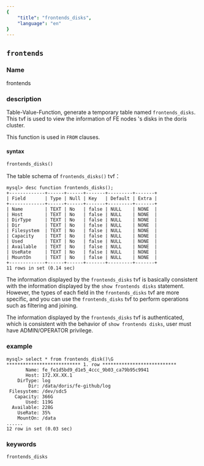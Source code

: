 ```yaml
---
{
    "title": "frontends_disks",
    "language": "en"
}
---
```


<!--
Licensed to the Apache Software Foundation (ASF) under one
or more contributor license agreements.  See the NOTICE file
distributed with this work for additional information
regarding copyright ownership.  The ASF licenses this file
to you under the Apache License, Version 2.0 (the
"License"); you may not use this file except in compliance
with the License.  You may obtain a copy of the License at

  http://www.apache.org/licenses/LICENSE-2.0

Unless required by applicable law or agreed to in writing,
software distributed under the License is distributed on an
"AS IS" BASIS, WITHOUT WARRANTIES OR CONDITIONS OF ANY
KIND, either express or implied.  See the License for the
specific language governing permissions and limitations
under the License.
-->

## `frontends`

### Name

<version since="dev">

frontends

</version>

### description

Table-Value-Function, generate a temporary table named `frontends_disks`. This tvf is used to view the information of FE nodes 's disks in the doris cluster.

This function is used in `FROM` clauses.

#### syntax

`frontends_disks()`

The table schema of `frontends_disks()` tvf：
```
mysql> desc function frontends_disks();
+-------------+------+------+-------+---------+-------+
| Field       | Type | Null | Key   | Default | Extra |
+-------------+------+------+-------+---------+-------+
| Name        | TEXT | No   | false | NULL    | NONE  |
| Host        | TEXT | No   | false | NULL    | NONE  |
| DirType     | TEXT | No   | false | NULL    | NONE  |
| Dir         | TEXT | No   | false | NULL    | NONE  |
| Filesystem  | TEXT | No   | false | NULL    | NONE  |
| Capacity    | TEXT | No   | false | NULL    | NONE  |
| Used        | TEXT | No   | false | NULL    | NONE  |
| Available   | TEXT | No   | false | NULL    | NONE  |
| UseRate     | TEXT | No   | false | NULL    | NONE  |
| MountOn     | TEXT | No   | false | NULL    | NONE  |
+-------------+------+------+-------+---------+-------+
11 rows in set (0.14 sec)
```

The information displayed by the `frontends_disks` tvf is basically consistent with the information displayed by the `show frontends disks` statement. However, the types of each field in the `frontends_disks` tvf are more specific, and you can use the `frontends_disks` tvf to perform operations such as filtering and joining.

The information displayed by the `frontends_disks` tvf is authenticated, which is consistent with the behavior of `show frontends disks`, user must have ADMIN/OPERATOR privilege.

### example
```
mysql> select * from frontends_disk()\G
*************************** 1. row ***************************
       Name: fe_fe1d5bd9_d1e5_4ccc_9b03_ca79b95c9941
       Host: 172.XX.XX.1
    DirType: log
        Dir: /data/doris/fe-github/log
 Filesystem: /dev/sdc5
   Capacity: 366G
       Used: 119G
  Available: 228G
    UseRate: 35%
    MountOn: /data
......    
12 row in set (0.03 sec)
```

### keywords

    frontends_disks